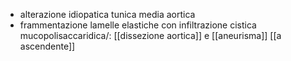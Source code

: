 - alterazione idiopatica tunica media aortica
- frammentazione lamelle elastiche con infiltrazione cistica mucopolisaccaridica/: [[dissezione aortica]] e [[aneurisma]] [[a ascendente]]